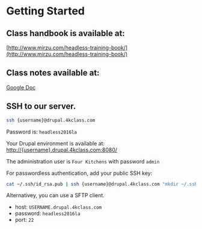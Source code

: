 # Getting Started
## Class handbook is available at:
[http://www.mirzu.com/headless-training-book/](http://www.mirzu.com/headless-training-book/)

## Class notes available at:
[Google Doc](http://4ktch.in/1HfbsQQ)

## SSH to our server.

```bash
ssh {username}@drupal.4kclass.com
```

Password is: `headless2016la`

Your Drupal environment is available at: [http://{username}.drupal.4kclass.com:8080/](http://{username}.drupal.4kclass.com/)

The administration user is `Four Kitchens` with password `admin`

For passwordless authentication, add your public SSH key:

```bash
cat ~/.ssh/id_rsa.pub | ssh {username}@drupal.4kclass.com "mkdir ~/.ssh; cat >> ~/.ssh/authorized_keys"
```

Alternativey, you can use a SFTP client.
- host: `USERNAME.drupal.4kclass.com`
- password: `headless2016la`
- port: `22`
